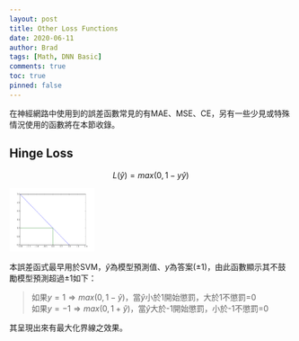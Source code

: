 ```yaml
---
layout: post
title: Other Loss Functions
date: 2020-06-11
author: Brad
tags: [Math, DNN Basic]
comments: true
toc: true
pinned: false
---
```


在神經網路中使用到的誤差函數常見的有MAE、MSE、CE，另有一些少見或特殊情況使用的函數將在本節收錄。
<!-- more -->

## Hinge Loss

$$
L(\hat{y})=max(0,1-y\hat{y})
$$

<img class="imgcenter" src="../images/hingeloss.png" width="30%">

本誤差函式最早用於SVM，$\hat{y}$為模型預測值、$y$為答案($\pm1$)，由此函數顯示其不鼓勵模型預測超過$\pm1$如下：  
> 如果$y=1 \Rightarrow max(0,1-\hat{y})$，當$\hat{y}$小於1開始懲罰，大於1不懲罰=0  
> 如果$y=-1 \Rightarrow max(0,1+\hat{y})$，當$\hat{y}$大於-1開始懲罰，小於-1不懲罰=0  

其呈現出來有最大化界線之效果。